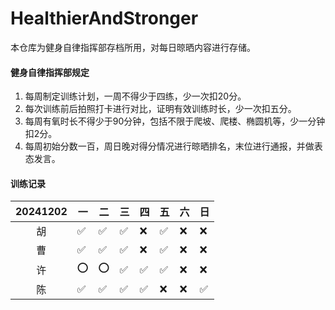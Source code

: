 # HealthierAndStronger
本仓库为健身自律指挥部存档所用，对每日晾晒内容进行存储。

#### 健身自律指挥部规定

1. 每周制定训练计划，一周不得少于四练，少一次扣20分。
2. 每次训练前后拍照打卡进行对比，证明有效训练时长，少一次扣五分。
3. 每周有氧时长不得少于90分钟，包括不限于爬坡、爬楼、椭圆机等，少一分钟扣2分。
4. 每周初始分数一百，周日晚对得分情况进行晾晒排名，末位进行通报，并做表态发言。

#### 训练记录
|20241202|一|二|三|四|五|六|日|
|:------:|--|--|--|--|--|--|--|
|胡|✅|✅|✅|❌|✅|❌|❌|
|曹|✅|✅|✅|❌|✅|❌|❌|
|许|⭕️|⭕️|✅|✅|✅|❌|❌|
|陈|✅|✅|✅|✅|❌|❌|✅|
